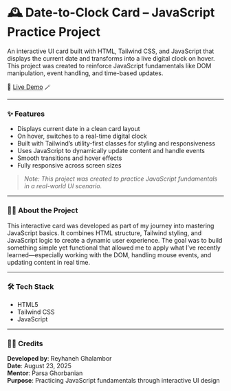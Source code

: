 # 🕰️ Date-to-Clock Card – JavaScript Practice Project  
An interactive UI card built with HTML, Tailwind CSS, and JavaScript that displays the current date and transforms into a live digital clock on hover. This project was created to reinforce JavaScript fundamentals like DOM manipulation, event handling, and time-based updates.

🔗 [Live Demo](https://exquisite-dango-74e393.netlify.app/) 🪄

---

### ✨ Features  
- Displays current date in a clean card layout  
- On hover, switches to a real-time digital clock  
- Built with Tailwind’s utility-first classes for styling and responsiveness  
- Uses JavaScript to dynamically update content and handle events  
- Smooth transitions and hover effects  
- Fully responsive across screen sizes  
> *Note: This project was created to practice JavaScript fundamentals in a real-world UI scenario.*

---

### 👩‍💻 About the Project  
This interactive card was developed as part of my journey into mastering JavaScript basics. It combines HTML structure, Tailwind styling, and JavaScript logic to create a dynamic user experience. The goal was to build something simple yet functional that allowed me to apply what I’ve recently learned—especially working with the DOM, handling mouse events, and updating content in real time.

---

### 🛠️ Tech Stack  
- HTML5  
- Tailwind CSS  
- JavaScript  

---

### 🧑‍🎨 Credits  
**Developed by**: Reyhaneh Ghalambor  
**Date**: August 23, 2025  
**Mentor**: Parsa Ghorbanian  
**Purpose**: Practicing JavaScript fundamentals through interactive UI design
